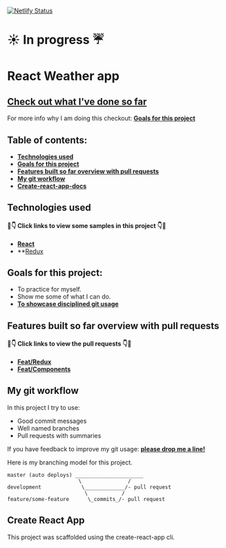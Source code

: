 [![Netlify Status](https://api.netlify.com/api/v1/badges/4f9ba057-92dc-4eff-92e3-bdb02e24a943/deploy-status)](https://app.netlify.com/sites/recofka-react-weather/deploys)

# :sunny: In progress :umbrella:

#  React Weather app 
## [ Check out what I've done so far](https://recofka-react-weather.netlify.app)


 For more info why I am doing this checkout: **[Goals for this project](#goals-for-this-project)**

## Table of contents:

- **[Technologies used](#technologies-used)**
- **[Goals for this project](#goals-for-this-project)**
- **[Features built so far overview with pull requests](#features-built-so-far-overview-with-pull-requests)**
- **[My git workflow](#my-git-workflow)**
- **[Create-react-app-docs](#create-react-app)**

## Technologies used

#### 👀👇 Click links to view some samples in this project 👇👀

- **[React](https://github.com/recofka/weather-react/blob/master/src/App.js)**
- **[Redux](https://github.com/recofka/weather-react/tree/master/src/reducers)



## Goals for this project:

- To practice for myself.
- Show me some of what I can do.
- **[To showcase disciplined git usage](#my-git-workflow)**



## Features built so far overview with pull requests

#### 👀👇 Click links to view the pull requests 👇👀

- **[Feat/Redux](https://github.com/recofka/weather-react/pull/7)**
- **[Feat/Components](https://github.com/recofka/weather-react/pull/7)**


## My git workflow

In this project I try to use:

- Good commit messages
- Well named branches
- Pull requests with summaries

If you have feedback to improve my git usage: **[please drop me a line!](https://www.linkedin.com/in/deniserecofka)** 

Here is my branching model for this project.

```
master (auto deploys) ______________________
                       \               /
development             \_____________/- pull request
                         \           /
feature/some-feature      \_commits_/- pull request
```


## Create React App

This project was scaffolded using the create-react-app cli. 
